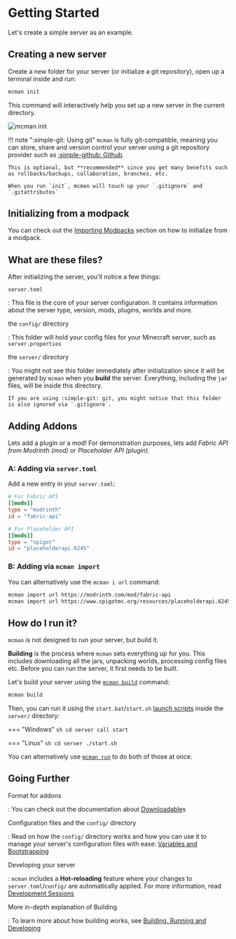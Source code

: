 # Getting Started

Let's create a simple server as an example.

## Creating a new server

Create a new folder for your server (or initialize a git repository), open up a terminal inside and run:

```sh
mcman init
```

This command will interactively help you set up a new server in the current directory.

![mcman init](https://cdn.discordapp.com/attachments/1109215116060266567/1134187743300296815/render1690481729604.gif)

!!! note ":simple-git: Using git"
    `mcman` is fully git-compatible, meaning you can store, share and version control your server using a git repository provider such as [:simple-github: Github](https://github.com).

    This is optional, but **recommended** since you get many benefits such as rollbacks/backups, collaboration, branches, etc.

    When you run `init`, mcman will touch up your `.gitignore` and `.gitattributes`

## Initializing from a modpack

You can check out the [Importing Modpacks](./importing-modpacks.md) section on how to initialize from a modpack.

## What are these files?

After initializing the server, you'll notice a few things:

`server.toml`

:   This file is the core of your server configuration. It contains information about the server type, version, mods, plugins, worlds and more.

the `config/` directory

:   This folder will hold your config files for your Minecraft server, such as `server.properties`

the `server/` directory

:   You might not see this folder immediately after initialization since it will be generated by `mcman` when you **build** the server. Everything, including the `jar` files, will be inside this directory.

    If you are using :simple-git: git, you might notice that this folder is also ignored via `.gitignore`.

## Adding Addons

Lets add a plugin or a mod! For demonstration purposes, lets add *Fabric API from Modrinth (mod)* or *Placeholder API (plugin)*.

### A: Adding via `server.toml`

Add a new entry in your `server.toml`:

```toml
# For Fabric API
[[mods]]
type = "modrinth"
id = "fabric-api"
```

```toml
# For Placeholder API
[[mods]]
type = "spigot"
id = "placeholderapi.6245"
```

### B: Adding via `mcman import`

You can alternatively use the `mcman i url` command:

```sh
mcman import url https://modrinth.com/mod/fabric-api
mcman import url https://www.spigotmc.org/resources/placeholderapi.6245/
```

## How do I run it?

`mcman` is not designed to run your server, but build it.

**Building** is the process where `mcman` sets everything up for you. This includes downloading all the jars, unpacking worlds, processing config files etc. Before you can run the server, it first needs to be built.

Let's build your server using the [`mcman build`](../commands/build.md) command:

```sh
mcman build
```

Then, you can run it using the `start.bat`/`start.sh` [launch scripts](../reference/server-launcher.md) inside the `server/` directory:

=== "Windows"
    ```sh
    cd server
    call start
    ```

=== "Linux"
    ```sh
    cd server
    ./start.sh
    ```

You can alternatively use [`mcman run`](../commands/run.md) to do both of those at once.

## Going Further

Format for addons

:   You can check out the documentation about [Downloadable](../reference/downloadable/index.md)s

Configuration files and the `config/` directory

:   Read on how the `config/` directory works and how you can use it to manage your server's configuration files with ease: [Variables and Bootstrapping](./variables.md)

Developing your server

:   `mcman` includes a **Hot-reloading** feature where your changes to `server.toml`/`config/` are automatically applied. For more information, read [Development Sessions](./dev.md)

More in-depth explanation of Building

:   To learn more about how building works, see [Building, Running and Developing](./building.md)
